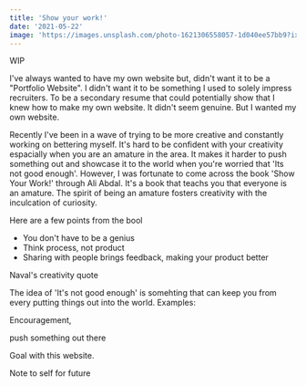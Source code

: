 ```yaml
---
title: 'Show your work!'
date: '2021-05-22'
image: 'https://images.unsplash.com/photo-1621306558057-1d040ee57bb9?ixid=MnwxMjA3fDB8MHxwaG90by1wYWdlfHx8fGVufDB8fHx8&ixlib=rb-1.2.1&auto=format&fit=crop&w=1950&q=80'
---
```


WIP

I've always wanted to have my own website but, didn't want it to be a "Portfolio Website". I didn't want it to be something I used to solely impress recruiters. To be a secondary resume that could potentially show that I knew how to make my own website. It didn't seem genuine. But I wanted my own website. 

Recently I've been in a wave of trying to be more creative and constantly working on bettering myself. It's hard to be confident with your creativity espacially when you are an amature in the area. It makes it harder to push something out and showcase it to the world when you're worried that 'Its not good enough'. However, I was fortunate to come across the book 'Show Your Work!' through Ali Abdal. It's a book that teachs you that everyone is an amature. The spirit of being an amature fosters creativity with the inculcation of curiosity. 

Here are a few points from the bool
- You don't have to be a genius
- Think process, not product
- Sharing with people brings feedback, making your product better

Naval's creativity quote

The idea of 'It's not good enough' is somehting that can keep you from every putting things out into the world. Examples: 

Encouragement, 

push something out there

Goal with this website.

Note to self for future
